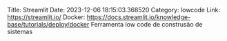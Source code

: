 Title: Streamlit
Date: 2023-12-06 18:15:03.368520
Category: lowcode
Link: https://streamlit.io/
Docker: https://docs.streamlit.io/knowledge-base/tutorials/deploy/docker
Ferramenta low code de construsão de sistemas
